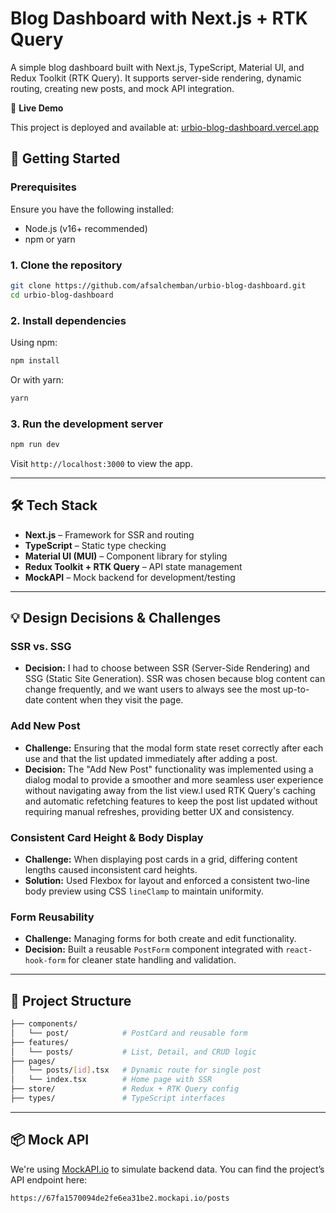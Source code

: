 # Blog Dashboard with Next.js + RTK Query

A simple blog dashboard built with Next.js, TypeScript, Material UI, and Redux Toolkit (RTK Query). It supports server-side rendering, dynamic routing, creating new posts, and mock API integration.

🚀 **Live Demo**

This project is deployed and available at: [urbio-blog-dashboard.vercel.app](https://urbio-blog-dashboard.vercel.app/)

## 🚀 Getting Started

### Prerequisites

Ensure you have the following installed:

- Node.js (v16+ recommended)
- npm or yarn

### 1. Clone the repository

```bash
git clone https://github.com/afsalchemban/urbio-blog-dashboard.git
cd urbio-blog-dashboard
```

### 2. Install dependencies

Using npm:

```bash
npm install
```

Or with yarn:

```bash
yarn
```

### 3. Run the development server

```bash
npm run dev
```

Visit `http://localhost:3000` to view the app.

---

## 🛠 Tech Stack

- **Next.js** – Framework for SSR and routing
- **TypeScript** – Static type checking
- **Material UI (MUI)** – Component library for styling
- **Redux Toolkit + RTK Query** – API state management
- **MockAPI** – Mock backend for development/testing

---

## 💡 Design Decisions & Challenges

### SSR vs. SSG

- **Decision:** I had to choose between SSR (Server-Side Rendering) and SSG (Static Site Generation). SSR was chosen because blog content can change frequently, and we want users to always see the most up-to-date content when they visit the page.

### Add New Post 

- **Challenge:** Ensuring that the modal form state reset correctly after each use and that the list updated immediately after adding a post.
- **Decision:** The "Add New Post" functionality was implemented using a dialog modal to provide a smoother and more seamless user experience without navigating away from the list view.I used RTK Query's caching and automatic refetching features to keep the post list updated without requiring manual refreshes, providing better UX and consistency.


### Consistent Card Height & Body Display

- **Challenge:** When displaying post cards in a grid, differing content lengths caused inconsistent card heights.
- **Solution:** Used Flexbox for layout and enforced a consistent two-line body preview using CSS `lineClamp` to maintain uniformity.

### Form Reusability

- **Challenge:** Managing forms for both create and edit functionality.
- **Decision:** Built a reusable `PostForm` component integrated with `react-hook-form` for cleaner state handling and validation.

---

## 📂 Project Structure

```bash
├── components/
│   └── post/            # PostCard and reusable form
├── features/
│   └── posts/           # List, Detail, and CRUD logic
├── pages/
│   └── posts/[id].tsx   # Dynamic route for single post
│   └── index.tsx        # Home page with SSR
├── store/               # Redux + RTK Query config
├── types/               # TypeScript interfaces
```

---

## 📦 Mock API

We're using [MockAPI.io](https://mockapi.io) to simulate backend data. You can find the project’s API endpoint here:

```
https://67fa1570094de2fe6ea31be2.mockapi.io/posts
```


